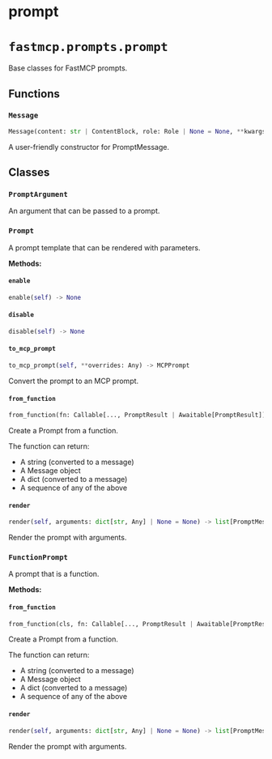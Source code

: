 # prompt

# `fastmcp.prompts.prompt`

Base classes for FastMCP prompts.

## Functions

### `Message` <sup><a href="https://github.com/jlowin/fastmcp/blob/main/src/fastmcp/prompts/prompt.py#L31" target="_blank"><Icon icon="github" style="width: 14px; height: 14px;" /></a></sup>

```python
Message(content: str | ContentBlock, role: Role | None = None, **kwargs: Any) -> PromptMessage
```

A user-friendly constructor for PromptMessage.

## Classes

### `PromptArgument` <sup><a href="https://github.com/jlowin/fastmcp/blob/main/src/fastmcp/prompts/prompt.py#L53" target="_blank"><Icon icon="github" style="width: 14px; height: 14px;" /></a></sup>

An argument that can be passed to a prompt.

### `Prompt` <sup><a href="https://github.com/jlowin/fastmcp/blob/main/src/fastmcp/prompts/prompt.py#L65" target="_blank"><Icon icon="github" style="width: 14px; height: 14px;" /></a></sup>

A prompt template that can be rendered with parameters.

**Methods:**

#### `enable` <sup><a href="https://github.com/jlowin/fastmcp/blob/main/src/fastmcp/prompts/prompt.py#L72" target="_blank"><Icon icon="github" style="width: 14px; height: 14px;" /></a></sup>

```python
enable(self) -> None
```

#### `disable` <sup><a href="https://github.com/jlowin/fastmcp/blob/main/src/fastmcp/prompts/prompt.py#L80" target="_blank"><Icon icon="github" style="width: 14px; height: 14px;" /></a></sup>

```python
disable(self) -> None
```

#### `to_mcp_prompt` <sup><a href="https://github.com/jlowin/fastmcp/blob/main/src/fastmcp/prompts/prompt.py#L88" target="_blank"><Icon icon="github" style="width: 14px; height: 14px;" /></a></sup>

```python
to_mcp_prompt(self, **overrides: Any) -> MCPPrompt
```

Convert the prompt to an MCP prompt.

#### `from_function` <sup><a href="https://github.com/jlowin/fastmcp/blob/main/src/fastmcp/prompts/prompt.py#L113" target="_blank"><Icon icon="github" style="width: 14px; height: 14px;" /></a></sup>

```python
from_function(fn: Callable[..., PromptResult | Awaitable[PromptResult]], name: str | None = None, title: str | None = None, description: str | None = None, tags: set[str] | None = None, enabled: bool | None = None, meta: dict[str, Any] | None = None) -> FunctionPrompt
```

Create a Prompt from a function.

The function can return:

* A string (converted to a message)
* A Message object
* A dict (converted to a message)
* A sequence of any of the above

#### `render` <sup><a href="https://github.com/jlowin/fastmcp/blob/main/src/fastmcp/prompts/prompt.py#L141" target="_blank"><Icon icon="github" style="width: 14px; height: 14px;" /></a></sup>

```python
render(self, arguments: dict[str, Any] | None = None) -> list[PromptMessage]
```

Render the prompt with arguments.

### `FunctionPrompt` <sup><a href="https://github.com/jlowin/fastmcp/blob/main/src/fastmcp/prompts/prompt.py#L149" target="_blank"><Icon icon="github" style="width: 14px; height: 14px;" /></a></sup>

A prompt that is a function.

**Methods:**

#### `from_function` <sup><a href="https://github.com/jlowin/fastmcp/blob/main/src/fastmcp/prompts/prompt.py#L155" target="_blank"><Icon icon="github" style="width: 14px; height: 14px;" /></a></sup>

```python
from_function(cls, fn: Callable[..., PromptResult | Awaitable[PromptResult]], name: str | None = None, title: str | None = None, description: str | None = None, tags: set[str] | None = None, enabled: bool | None = None, meta: dict[str, Any] | None = None) -> FunctionPrompt
```

Create a Prompt from a function.

The function can return:

* A string (converted to a message)
* A Message object
* A dict (converted to a message)
* A sequence of any of the above

#### `render` <sup><a href="https://github.com/jlowin/fastmcp/blob/main/src/fastmcp/prompts/prompt.py#L315" target="_blank"><Icon icon="github" style="width: 14px; height: 14px;" /></a></sup>

```python
render(self, arguments: dict[str, Any] | None = None) -> list[PromptMessage]
```

Render the prompt with arguments.
